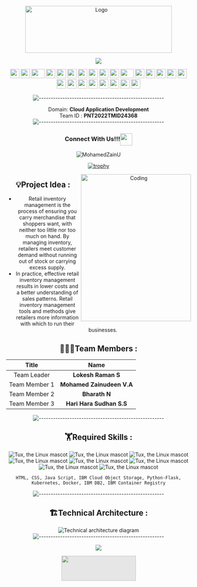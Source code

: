 
<div align="center">
<br/>
 <img src="https://www.pngpix.com/wp-content/uploads/2016/07/PNGPIX-COM-IBM-Logo-PNG-Transparent.png" alt="Logo" width="400" height="128">
 
<!-- # IBM-Project-54012-1661587475
# **Inventory Management System for Retailers**      
  </div>  -->
 
 <p align="center">
  <img src="https://readme-typing-svg.herokuapp.com?color=F70000&lines=Inventory+Management+for+Retailers">
</p>
  

<div align="center">
    <img src="https://cultofthepartyparrot.com/parrots/hd/githubparrot.gif" width="25" height="25"/>
    <img src="https://cultofthepartyparrot.com/flags/hd/iranparrot.gif" width="25" height="25"/>
    <img src="https://cultofthepartyparrot.com/parrots/asyncparrot.gif" width="36" height="25"/>
    <img src="https://cultofthepartyparrot.com/parrots/exceptionallyfastparrot.gif" width="25" height="25"/>
    <img src="https://cultofthepartyparrot.com/parrots/hd/60fpsparrot.gif" width="25" height="25"/>
    <img src="https://cultofthepartyparrot.com/parrots/hd/jumpingparrot.gif" width="25" height="25"/>
    <img src="https://cultofthepartyparrot.com/parrots/hd/opensourceparrot.gif" width="25" height="25"/>
    <img src="https://cultofthepartyparrot.com/parrots/hd/dealwithitnowparrot.gif" width="25" height="25"/>
    <img src="https://cultofthepartyparrot.com/parrots/hd/hypnoparrotlight.gif" width="25" height="25"/>
    <img src="https://cultofthepartyparrot.com/parrots/databaseparrot.gif" width="25" height="25"/>
    <img src="https://cultofthepartyparrot.com/parrots/fixparrot.gif" width="36" height="25"/>
    <img src="https://cultofthepartyparrot.com/parrots/hd/laptop_parrot.gif" width="25" height="25"/>
    <img src="https://cultofthepartyparrot.com/parrots/hd/spinningparrot.gif" width="25" height="25"/>
    <img src="https://cultofthepartyparrot.com/parrots/hd/levitationparrot.gif" width="25" height="25"/>
    <img src="https://cultofthepartyparrot.com/parrots/hd/meldparrot.gif" width="25" height="25"/>
    <img src="https://cultofthepartyparrot.com/parrots/slomoparrot.gif" width="25" height="25"/>
    <img src="https://cultofthepartyparrot.com/parrots/hd/moonwalkingparrot.gif" width="25" height="25"/>
    <img src="https://cultofthepartyparrot.com/parrots/hd/stableparrot.gif" width="25" height="25"/>
    <img src="https://cultofthepartyparrot.com/parrots/hd/scienceparrot.gif" width="25" height="25"/>
    <img src="https://cultofthepartyparrot.com/parrots/hd/pirateparrot.gif" width="25" height="25"/>
    <img src="https://cultofthepartyparrot.com/parrots/hd/footballparrot.gif" width="25" height="25"/>
    <img src="https://cultofthepartyparrot.com/parrots/hd/illuminatiparrot.gif" width="25" height="25"/>
    <img src="https://cultofthepartyparrot.com/parrots/hd/hypnoparrotdark.gif" width="25" height="25"/>
    <img src="https://cultofthepartyparrot.com/parrots/hd/mustacheparrot.gif" width="25" height="25"/>
</div>
 
 
![-----------------------------------------------------](https://raw.githubusercontent.com/andreasbm/readme/master/assets/lines/rainbow.png)

Domain:  **Cloud Application Development**        
Team ID : **PNT2022TMID24368**
![-----------------------------------------------------](https://raw.githubusercontent.com/andreasbm/readme/master/assets/lines/rainbow.png)
 
 
<div align="center">
<h3 align="center">Connect With Us!!!<img align="center" src="https://github.com/CyberBoyAyush/CyberBoyAyush/blob/master/gifs/Handshake.gif" height="33px" /></h3>
<center>
 

<p><img align="center" src="https://github-readme-streak-stats.herokuapp.com/?user=MohamedZainU&theme=chartreuse-dark&hide_border=True" alt="MohamedZainU" /></p>

[![trophy](https://github-profile-trophy.vercel.app/?username=MohamedZainU&theme=onedark)](https://github.com/MohamedZainU)

<img align="right" alt="Coding" width="300" height="400" src="https://cdn-web.gofrugal.com/images/inventory_ctrl/banner_img.svg">




 ## :bulb:Project Idea :
 <ul><li>Retail inventory management is the process of ensuring you carry
merchandise that shoppers want, with neither too little nor too much on
hand. By managing inventory, retailers meet customer demand without
running out of stock or carrying excess supply.</li>
<li>In practice, effective retail inventory management results in lower costs
and a better understanding of sales patterns. Retail inventory management
tools and methods give retailers more information with which to run their
businesses.</li>
</ul>


## :people_holding_hands:Team Members :
|   **Title**   |      **Name**     |
|:-----------:|:-----------------:|
| Team Leader   |    **Lokesh Raman S**   |
| Team Member 1 |   **Mohamed Zainudeen V.A**  |
| Team Member 2 |  **Bharath N**  |
| Team Member 3 | **Hari Hara Sudhan S.S** |


![-----------------------------------------------------](https://raw.githubusercontent.com/andreasbm/readme/master/assets/lines/rainbow.png)

## :weight_lifting:Required Skills :
 ![Tux, the Linux mascot](https://img.icons8.com/color/48/40C057/html-5--v1.png)   ![Tux, the Linux mascot](https://img.icons8.com/fluency/48/000000/css3.png) ![Tux, the Linux mascot](https://img.icons8.com/fluency/48/000000/javascript.png) ![Tux, the Linux mascot]( https://img.icons8.com/color/48/000000/kubernetes.png) ![Tux, the Linux mascot](https://img.icons8.com/color/48/000000/docker.png)  ![Tux, the Linux mascot](https://img.icons8.com/fluency/48/000000/python.png)  ![Tux, the Linux mascot]( https://img.icons8.com/ios-filled/50/000000/flask.png) ![Tux, the Linux mascot](https://img.icons8.com/nolan/64/ibm.png)

    HTML, CSS, Java Script, IBM Cloud Object Storage, Python-Flask, Kubernetes, Docker, IBM DB2, IBM Container Registry
![-----------------------------------------------------](https://raw.githubusercontent.com/andreasbm/readme/master/assets/lines/rainbow.png)




## 🏗️Technical Architecture :
![Technical architecture diagram](https://lh3.googleusercontent.com/CREVNwiSXyEeHRqKw-PyOLl3407cgeGKXaoHe4XxiA2BKwElixI7EHYyIo65PCZwi7t7vvg_wvZ6V44M_i9K0n7rk4MkKcfoSGN6GKBwTDVBYVIoon8EfgcBwBiKNA)
![-----------------------------------------------------](https://raw.githubusercontent.com/andreasbm/readme/master/assets/lines/rainbow.png)
 
 <p align="center">
    <img src="https://img.shields.io/badge/THANKS%20FOR-VISITING%20❤-red?style=for-the-badge&logo=github"/>
</p>

<img style="display: block;-webkit-user-select: none;margin: auto;cursor: zoom-in;background-color: hsl(0, 0%, 90%);" src="https://raw.githubusercontent.com/saadeghi/saadeghi/master/dino.gif" width="203" height="68">



